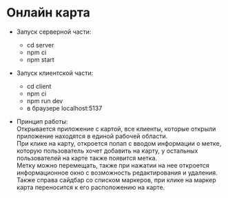 # Онлайн карта
* Запуск серверной части:    
    - cd server  
    - npm ci  
    - npm start  
* Запуск клиентской части:
    - cd client  
    - npm ci  
    - npm run dev  
    - в браузере localhost:5137  
  
* Принцип работы:   
    Открывается приложение с картой, все клиенты, которые открыли приложение находятся в единой рабочей области.  
    При клике на карту, откроется попап с вводом информации о метке, которую пользователь хочет добавить на карту, у остальных пользователей на карте также появится метка.  
    Метку можно перемещать, также при нажатии на нее откроется информационное окно с возможность редактирования и удаления.   
    Также справа сайдбар со списком маркеров, при клике на маркер карта переносится к его расположению на карте.
